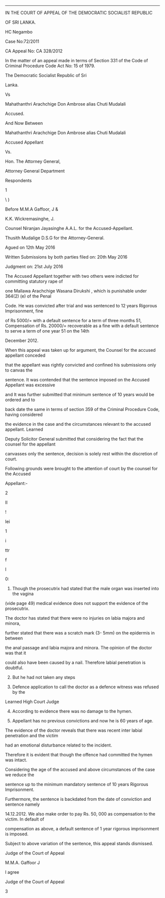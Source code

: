 ---------

IN THE COURT OF APPEAL OF THE DEMOCRATIC SOCIALIST REPUBLIC

OF SRI LANKA.

HC Negambo

Case No:72/2011

CA Appeal No: CA 328/2012

In the matter of an appeal made in terms of Section 331 of the Code of Criminal Procedure Code Act No: 15 of 1979.

The Democratic Socialist Republic of Sri

Lanka.

Vs

Mahathanthri Arachchige Don Ambrose alias Chuti Mudalali

Accused.

And Now Between

Mahathanthri Arachchige Don Ambrose alias Chuti Mudalali

Accused Appellant

Vs.

Hon. The Attorney General,

Attorney General Department

Respondents

1

\ )

Before M.M.A Gaffoor, J &

K.K. Wickremasinghe, J.

Counsel Niranjan Jayasinghe A.A.L. for the Accused-Appellant.

Thusith Mudalige D.S.G for the Attorney-General.

Agued on 12th May 2016

Written Submissions by both parties filed on: 20th May 2016

Judgment on: 21st July 2016

The Accused Appellant together with two others were indicted for committing statutory rape of

one Mallawa Arachchige Wasana Dirukshi , which is punishable under 364(2) (e) of the Penal

Code. He was convicted after trial and was sentenced to 12 years Rigorous Imprisonment, fine

of Rs 5000/= with a default sentence for a term of three months 51, Compensation of Rs. 20000/= recoverable as a fine with a default sentence to serve a term of one year 51 on the 14th

December 2012.

When this appeal was taken up for argument, the Counsel for the accused appellant conceded

that the appellant was rightly convicted and confined his submissions only to canvas the

sentence. It was contended that the sentence imposed on the Accused Appellant was excessive

and It was further submitted that minimum sentence of 10 years would be ordered and to

back date the same in terms of section 359 of the Criminal Procedure Code, having considered

the evidence in the case and the circumstances relevant to the accused appellant. Learned

Deputy Solicitor General submitted that considering the fact that the counsel for the appellant

canvasses only the sentence, decision is solely rest within the discretion of court.

Following grounds were brought to the attention of court by the counsel for the Accused

Appellant:-

2

II

!

Iei

1

i

ttr

f

I

0:

1. Though the prosecutrix had stated that the male organ was inserted into the vagina

(vide page 49) medical evidence does not support the evidence of the prosecutrix.

The doctor has stated that there were no injuries on labia majora and minora,

further stated that there was a scratch mark (3- 5mm) on the epidermis in between

the anal passage and labia majora and minora. The opinion of the doctor was that it

could also have been caused by a nail. Therefore labial penetration is doubtful.

2. But he had not taken any steps

3. Defence application to call the doctor as a defence witness was refused by the

Learned High Court Judge

4. According to evidence there was no damage to the hymen.

5. Appellant has no previous convictions and now he is 60 years of age.

The evidence of the doctor reveals that there was recent inter labial penetration and the victim

had an emotional disturbance related to the incident.

Therefore it is evident that though the offence had committed the hymen was intact.

Considering the age of the accused and above circumstances of the case we reduce the

sentence up to the minimum mandatory sentence of 10 years Rigorous Imprisonment.

Furthermore, the sentence is backdated from the date of conviction and sentence namely

14.12.2012. We also make order to pay Rs. 50, 000 as compensation to the victim. In default of

compensation as above, a default sentence of 1 year rigorous imprisonment is imposed.

Subject to above variation of the sentence, this appeal stands dismissed.

Judge of the Court of Appeal

M.M.A. Gaffoor J

I agree

Judge of the Court of Appeal

3